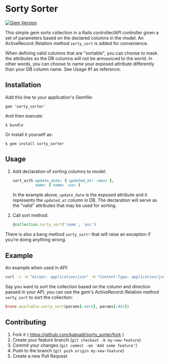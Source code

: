 # Sorty Sorter

[![Gem Version](https://badge.fury.io/rb/sorty_sorter.svg)](https://badge.fury.io/rb/sorty_sorter)

This simple gem sorts collection in a Rails controller/API controller given a set of parameters based on the declared columns in the model. An ActiveRecord::Relation method `sorty_sort` is added for convenience.

When defining valid columns that are "sortable", you can choose to mask the attributes so the DB columns will not be announced to the world. In other words, you can choose to name your exposed attribute differently than your DB column name. See Usage #1 as reference.


## Installation

Add this line to your application's Gemfile:

    gem 'sorty_sorter'

And then execute:

    $ bundle

Or install it yourself as:

    $ gem install sorty_sorter

## Usage

1. Add declaration of sorting columns to model:

    ```ruby
    sort_with update_date: { updated_at: :desc },
              name: { name: :asc }
    ```

   In the example above, `update_date` is the exposed attribute and it represents the `updated_at` column in DB.
   The declaration will serve as the "valid" attributes that may be used for sorting.

2. Call sort method:

    ```ruby
    @collection.sorty_sort('name', 'asc')
    ```

There is also a bang method `sorty_sort!` that will raise an exception if you're doing anything wrong.

## Example

An example when used in API:

```sh
curl -i -H "Accept: application/json" -H "Content-Type: application/json" -X GET http://katpadi/drones?sort=update_date&dir=desc
```

Say you want to sort the collection based on the column and direction passed in your API, you can use the gem's ActiveRecord::Relation method `sorty_sort` to sort the collection:

```ruby
Drone.available.sorty_sort(params[:sort], params[:dir])
```

## Contributing

1. Fork it ( https://github.com/katpadi/sorty_sorter/fork )
2. Create your feature branch (`git checkout -b my-new-feature`)
3. Commit your changes (`git commit -am 'Add some feature'`)
4. Push to the branch (`git push origin my-new-feature`)
5. Create a new Pull Request
